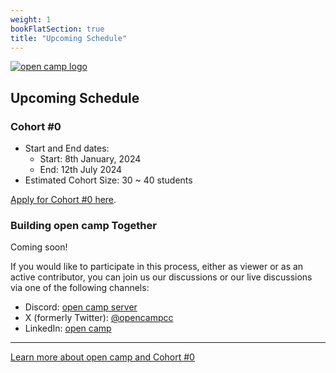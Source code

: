 ```yaml
---
weight: 1
bookFlatSection: true
title: "Upcoming Schedule"
---
```


[![open camp logo](/logo.png)](/)

## Upcoming Schedule


### Cohort #0
- Start and End dates:
    - Start: 8th January, 2024
    - End: 12th July 2024
- Estimated Cohort Size: 30 ~ 40 students

[Apply for Cohort #0 here](/#applications-for-cohort-0).

### Building open camp Together

Coming soon!

If you would like to participate in this process, either as viewer or as an
active contributor, you can join us our discussions or our live discussions via
one of the following channels:

- Discord: [open camp server](https://discord.gg/JVQVhQmQzk)
- X (formerly Twitter): [@opencampcc](https://twitter.com/opencampcc)
- LinkedIn: [open camp](https://www.linkedin.com/company/open-camp/)

---

[Learn more about open camp and Cohort #0](/)
